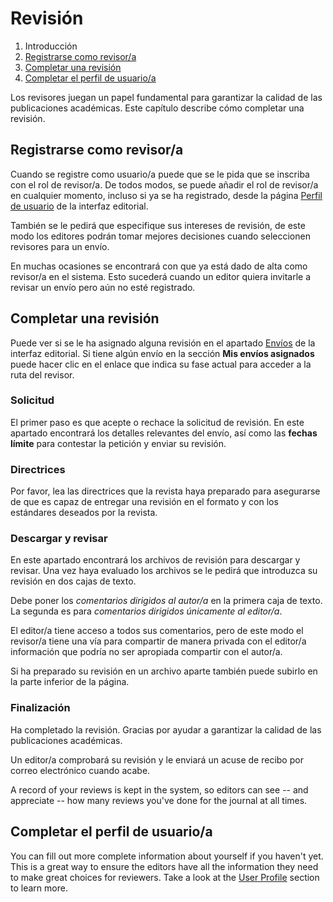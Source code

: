 # Revisión

1. Introducción
2. [Registrarse como revisor/a](reviewing.md#sign-up)
3. [Completar una revisión](reviewing.md#complete-review)
4. [Completar el perfil de usuario/a](reviewing.md#complete-user-profile)

Los revisores juegan un papel fundamental para garantizar la calidad de las publicaciones académicas. Este capítulo describe cómo completar una revisión.

## <a name="sign-up"></a>Registrarse como revisor/a

Cuando se registre como usuario/a puede que se le pida que se inscriba con el rol de revisor/a. De todos modos, se puede añadir el rol de revisor/a en cualquier momento, incluso si ya se ha registrado, desde la página [Perfil de usuario](user-profile.md) de la interfaz editorial.

También se le pedirá que especifique sus intereses de revisión, de este modo los editores podrán tomar mejores decisiones cuando seleccionen revisores para un envío.

En muchas ocasiones se encontrará con que ya está dado de alta como revisor/a en el sistema. Esto sucederá cuando un editor quiera invitarle a revisar un envío pero aún no esté registrado.

## <a name="complete-review"></a>Completar una revisión

Puede ver si se le ha asignado alguna revisión en el apartado [Envíos](submissions.md) de la interfaz editorial. Si tiene algún envío en la sección **Mis envíos asignados** puede hacer clic en el enlace que indica su fase actual para acceder a la ruta del revisor.

### <a name="complete-review-request"></a>Solicitud

El primer paso es que acepte o rechace la solicitud de revisión. En este apartado encontrará los detalles relevantes del envío, así como las **fechas límite** para contestar la petición y enviar su revisión.

### <a name="complete-review-guidelines"></a>Directrices

Por favor, lea las directrices que la revista haya preparado para asegurarse de que es capaz de entregar una revisión en el formato y con los estándares deseados por la revista.

### <a name="complete-review-review"></a>Descargar y revisar

En este apartado encontrará los archivos de revisión para descargar y revisar. Una vez haya evaluado los archivos se le pedirá que introduzca su revisión en dos cajas de texto.

Debe poner los *comentarios dirigidos al autor/a* en la primera caja de texto. La segunda es para *comentarios dirigidos únicamente al editor/a*.

El editor/a tiene acceso a todos sus comentarios, pero de este modo el revisor/a tiene una vía para compartir de manera privada con el editor/a información que podría no ser apropiada compartir con el autor/a.

Si ha preparado su revisión en un archivo aparte también puede subirlo en la parte inferior de la página.

### <a name="complete-review-completion"></a>Finalización

Ha completado la revisión. Gracias por ayudar a garantizar la calidad de las publicaciones académicas.

Un editor/a comprobará su revisión y le enviará un acuse de recibo por correo electrónico cuando acabe.

A record of your reviews is kept in the system, so editors can see -- and appreciate -- how many reviews you've done for the journal at all times.

## <a name="complete-user-profile"></a>Completar el perfil de usuario/a

You can fill out more complete information about yourself if you haven't yet. This is a great way to ensure the editors have all the information they need to make great choices for reviewers. Take a look at the [User Profile](user-profile.md) section to learn more.
